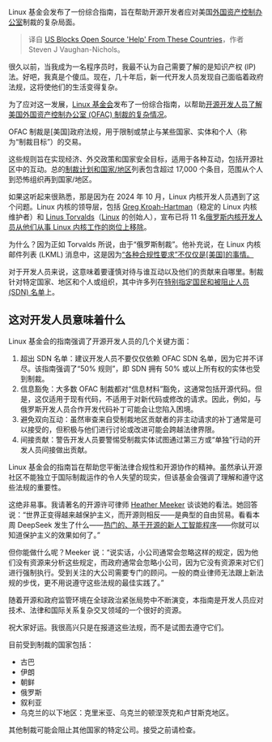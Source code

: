 
<!--
title: 美国阻止这些国家的开源“帮助”
cover: https://cdn.thenewstack.io/media/2025/01/9bc965e3-sarah-kilian-xit3ljrvkvm-unsplash.jpg
-->

Linux 基金会发布了一份综合指南，旨在帮助开源开发者应对美国[外国资产控制办公室](OFAC)制裁的复杂局面。

> 译自 [US Blocks Open Source 'Help' From These Countries](https://thenewstack.io/u-s-blocks-open-source-help-from-these-countries/)，作者 Steven J Vaughan-Nichols。

很久以前，当我成为一名程序员时，我最不认为自己需要了解的是知识产权 (IP) 法。好吧，我真是个傻瓜。现在，几十年后，新一代开发人员发现自己面临着政府法规，这将使他们的生活变得复杂。

为了应对这一发展，[Linux 基金会](https://training.linuxfoundation.org/training/course-catalog/?utm_content=inline+mention)发布了一份综合指南，以帮助[开源开发人员了解美国外国资产控制办公室 (OFAC) 制裁的复杂情况](https://www.linuxfoundation.org/blog/navigating-global-regulations-and-open-source-us-ofac-sanctions)。

OFAC 制裁是[美国]政府法规，用于限制或禁止与某些国家、实体和个人（称为“制裁目标”）的交易。

这些规则旨在实现经济、外交政策和国家安全目标，适用于各种互动，包括开源社区中的互动。总的[制裁计划和国家/地区](https://ofac.treasury.gov/sanctions-programs-and-country-information)列表包含超过 17,000 个条目，范围从个人到恐怖组织再到国家/地区。

如果这听起来很熟悉，那是因为在 2024 年 10 月，Linux 内核开发人员遇到了这个问题。Linux 内核的领导层，包括 [Greg Kroah-Hartman](https://thenewstack.io/greg-kroah-hartman-lessons-for-developers-from-20-years-of-linux-kernel-work/)（稳定的 Linux 内核维护者）和 [Linus Torvalds](https://thenewstack.io/linus-torvalds-on-security-ai-open-source-and-trust/)（[Linux](https://thenewstack.io/learning-linux-start-here/) 的创始人），宣布已将 11 名[俄罗斯内核开发人员从他们从事 Linux 内核工作的岗位上移除](https://www.zdnet.com/article/why-remove-russian-maintainers-of-linux-kernel-heres-what-torvalds-says/)。

为什么？因为正如 Torvalds 所说，由于“俄罗斯制裁”。他补充说，在 Linux 内核邮件列表 (LKML) 消息中，这是因为[“各种合规性要求”不仅仅是[美国]的事情。](https://lore.kernel.org/all/CAHk-=whNGNVnYHHSXUAsWds_MoZ-iEgRMQMxZZ0z-jY4uHT+Gg@mail.gmail.com/)

对于开发人员来说，这意味着要谨慎对待与谁互动以及他们的贡献来自哪里。制裁针对特定国家、地区和个人或组织，其中许多列在[特别指定国民和被阻止人员 (SDN) 名单](https://ofac.treasury.gov/faqs/topic/1631)上。

## 这对开发人员意味着什么

Linux 基金会的指南强调了开源开发人员的几个关键方面：

1. 超出 SDN 名单：建议开发人员不要仅仅依赖 OFAC SDN 名单，因为它并不详尽。该指南强调了“50% 规则”，即 SDN 拥有 50% 或以上所有权的实体也受到制裁。
2. 信息豁免：大多数 OFAC 制裁都对“信息材料”豁免，这通常包括开源代码。但是，这仅适用于现有代码，不适用于对新代码或修改的请求。因此，例如，与俄罗斯开发人员合作开发代码补丁可能会让您陷入困境。
3. 避免双向互动：虽然审查来自受制裁地区贡献者的非主动请求的补丁通常是可以接受的，但积极与他们进行讨论或改进可能会跨越法律界限。
4. 间接贡献：警告开发人员要警惕受制裁实体试图通过第三方或“单独”行动的开发人员间接做出贡献。

Linux 基金会的指南旨在帮助您平衡法律合规性和开源协作的精神。虽然承认开源社区不能独立于国际制裁运作的令人失望的现实，但该基金会强调了理解和遵守这些法规的重要性。

这绝非易事。我请著名的开源许可律师 [Heather Meeker](https://www.linkedin.com/in/heathermeeker) 谈谈她的看法。她回答说：“世界正变得越来越保护主义，而开源则相反——是典型的自由贸易。看看本周 DeepSeek 发生了什么——[热门的、基于开源的新人工智能程序](https://thenewstack.io/icymi-deepseek-is-an-open-source-success-story/)——你就可以知道保护主义的效果如何了。”

但你能做什么呢？Meeker 说：“说实话，小公司通常会忽略这样的规定，因为他们没有资源来分析这些规定，而政府通常会忽略小公司，因为它没有资源来对它们进行强制执行。受到关注的大公司需要专门的顾问。一般的商业律师无法跟上新法规的步伐，更不用说遵守这些法规的最佳实践了。”

随着开源和政府监管环境在全球政治紧张局势中不断演变，本指南是开发人员应对技术、法律和国际关系复杂交叉领域的一个很好的资源。

祝大家好运。我很高兴只是在报道这些法规，而不是试图去遵守它们。

目前受到制裁的国家包括：

- 古巴
- 伊朗
- 朝鲜
- 俄罗斯
- 叙利亚
- 乌克兰的以下地区：克里米亚、乌克兰的顿涅茨克和卢甘斯克地区。

其他制裁可能会阻止其他国家的特定公司。接受之前请检查。
